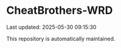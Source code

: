 # CheatBrothers-WRD

Last updated: 2025-05-30 09:15:30

This repository is automatically maintained.
